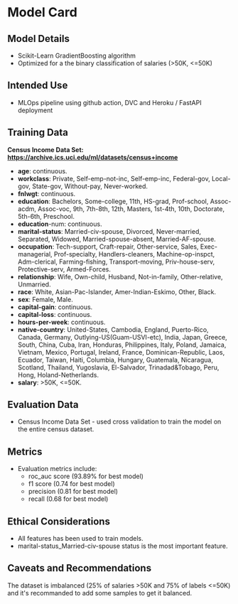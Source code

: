 # Model Card

## Model Details
- Scikit-Learn GradientBoosting algorithm
- Optimized for a the binary classification of salaries (>50K, <=50K)

## Intended Use
- MLOps pipeline using github action, DVC and Heroku / FastAPI deployment

## Training Data
**Census Income Data Set: https://archive.ics.uci.edu/ml/datasets/census+income**

- **age**: continuous.
- **workclass**: Private, Self-emp-not-inc, Self-emp-inc, Federal-gov, Local-gov, State-gov, Without-pay, Never-worked.
- **fnlwgt**: continuous.
- **education**: Bachelors, Some-college, 11th, HS-grad, Prof-school, Assoc-acdm, Assoc-voc, 9th, 7th-8th, 12th, Masters, 1st-4th, 10th, Doctorate, 5th-6th, Preschool.
- **education**-num: continuous.
- **marital-status**: Married-civ-spouse, Divorced, Never-married, Separated, Widowed, Married-spouse-absent, Married-AF-spouse.
- **occupation**: Tech-support, Craft-repair, Other-service, Sales, Exec-managerial, Prof-specialty, Handlers-cleaners, Machine-op-inspct, Adm-clerical, Farming-fishing, Transport-moving, Priv-house-serv, Protective-serv, Armed-Forces.
- **relationship**: Wife, Own-child, Husband, Not-in-family, Other-relative, Unmarried.
- **race**: White, Asian-Pac-Islander, Amer-Indian-Eskimo, Other, Black.
- **sex**: Female, Male.
- **capital-gain**: continuous.
- **capital-loss**: continuous.
- **hours-per-week**: continuous.
- **native-country**: United-States, Cambodia, England, Puerto-Rico, Canada, Germany, Outlying-US(Guam-USVI-etc), India, Japan, Greece, South, China, Cuba, Iran, Honduras, Philippines, Italy, Poland, Jamaica, Vietnam, Mexico, Portugal, Ireland, France, Dominican-Republic, Laos, Ecuador, Taiwan, Haiti, Columbia, Hungary, Guatemala, Nicaragua, Scotland, Thailand, Yugoslavia, El-Salvador, Trinadad&Tobago, Peru, Hong, Holand-Netherlands.
- **salary**: >50K, <=50K.


## Evaluation Data
- Census Income Data Set - used cross validation to train the model on the entire census dataset.

## Metrics
- Evaluation metrics include:
    - roc_auc score (93.89% for best model)
    - f1 score (0.74 for best model)
    - precision (0.81 for best model)
    - recall (0.68 for best model)

## Ethical Considerations
- All features has been used to train models.
- marital-status_Married-civ-spouse status is the most important feature.

## Caveats and Recommendations
The dataset is imbalanced (25% of salaries >50K and 75% of labels <=50K) and it's recommanded to add some samples to get it balanced.